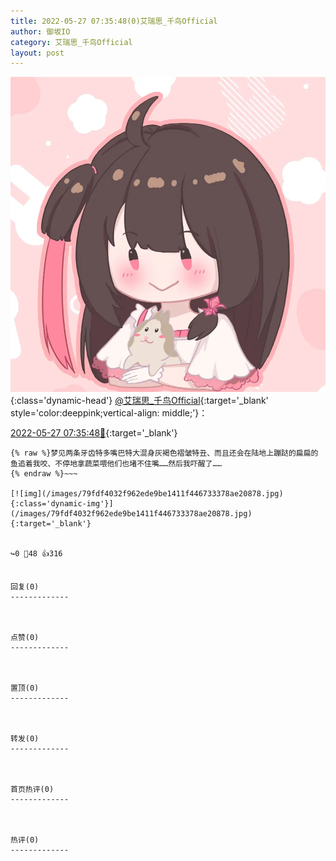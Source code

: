 ```yaml
---
title: 2022-05-27 07:35:48(0)艾瑞思_千鸟Official
author: 御坂IO
category: 艾瑞思_千鸟Official
layout: post
---
```


![img](/images/7e08840c56f251de28bdf766b647bd5fe9a5d50a.jpg){:class='dynamic-head'}
[@艾瑞思_千鸟Official](https://space.bilibili.com/1090010845/dynamic){:target='_blank' style='color:deeppink;vertical-align: middle;'}：

[2022-05-27 07:35:48🔗](https://t.bilibili.com/664731006124687360){:target='_blank'}

~~~
{% raw %}梦见两条牙齿特多嘴巴特大混身灰褐色褶皱特丑、而且还会在陆地上蹦跶的扁扁的鱼追着我咬、不停地拿蔬菜喂他们也堵不住嘴……然后我吓醒了……
{% endraw %}~~~

[![img](/images/79fdf4032f962ede9be1411f446733378ae20878.jpg){:class='dynamic-img'}](/images/79fdf4032f962ede9be1411f446733378ae20878.jpg){:target='_blank'}


↪️0 💬48 👍316


回复(0)
-------------



点赞(0)
-------------



置顶(0)
-------------



转发(0)
-------------



首页热评(0)
-------------



热评(0)
-------------



